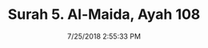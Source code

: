 ---
title       : "Surah 5. Al-Maida, Ayah 108"
date        : 7/25/2018 2:55:33 PM
draft       : false
type        : "quran"
layout      : "compare"
BookCode    : "CMP"
SurahNumber : "5"
AyahNumber  : "108"
TotalAyah   : "120"
---